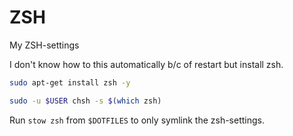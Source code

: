 # ZSH

My ZSH-settings

I don't know how to this automatically b/c of restart but install zsh.
```bash
sudo apt-get install zsh -y
```

```bash
sudo -u $USER chsh -s $(which zsh)
```

Run `stow zsh` from `$DOTFILES` to only symlink the zsh-settings.
